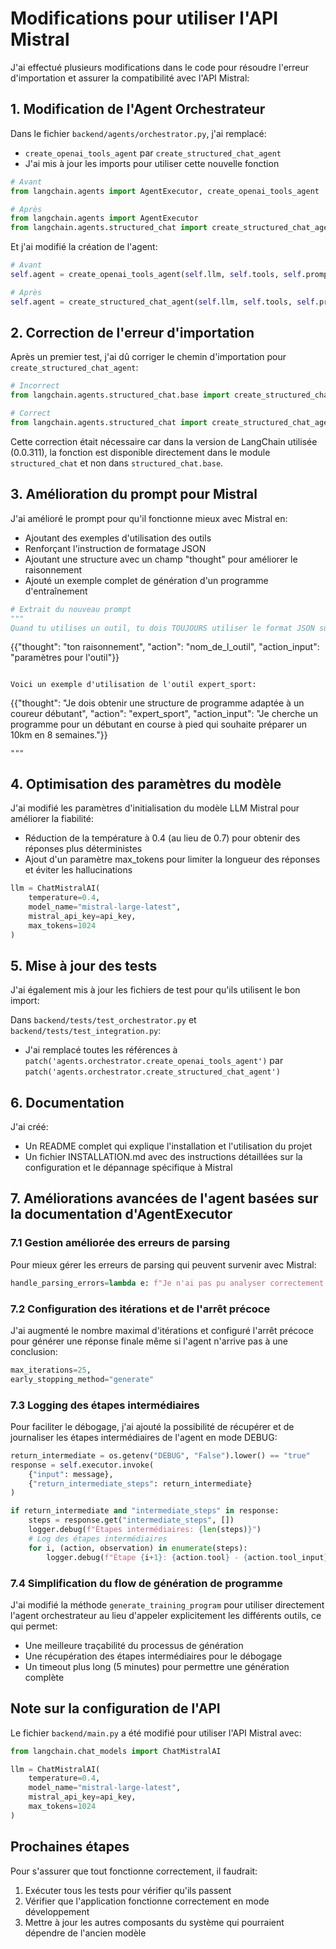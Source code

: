 # Modifications pour utiliser l'API Mistral

J'ai effectué plusieurs modifications dans le code pour résoudre l'erreur d'importation et assurer la compatibilité avec l'API Mistral:

## 1. Modification de l'Agent Orchestrateur

Dans le fichier `backend/agents/orchestrator.py`, j'ai remplacé:
- `create_openai_tools_agent` par `create_structured_chat_agent`
- J'ai mis à jour les imports pour utiliser cette nouvelle fonction

```python
# Avant
from langchain.agents import AgentExecutor, create_openai_tools_agent

# Après
from langchain.agents import AgentExecutor
from langchain.agents.structured_chat import create_structured_chat_agent
```

Et j'ai modifié la création de l'agent:
```python
# Avant
self.agent = create_openai_tools_agent(self.llm, self.tools, self.prompt)

# Après
self.agent = create_structured_chat_agent(self.llm, self.tools, self.prompt)
```

## 2. Correction de l'erreur d'importation

Après un premier test, j'ai dû corriger le chemin d'importation pour `create_structured_chat_agent`:

```python
# Incorrect
from langchain.agents.structured_chat.base import create_structured_chat_agent

# Correct
from langchain.agents.structured_chat import create_structured_chat_agent
```

Cette correction était nécessaire car dans la version de LangChain utilisée (0.0.311), la fonction est disponible directement dans le module `structured_chat` et non dans `structured_chat.base`.

## 3. Amélioration du prompt pour Mistral

J'ai amélioré le prompt pour qu'il fonctionne mieux avec Mistral en:
- Ajoutant des exemples d'utilisation des outils 
- Renforçant l'instruction de formatage JSON
- Ajoutant une structure avec un champ "thought" pour améliorer le raisonnement
- Ajouté un exemple complet de génération d'un programme d'entraînement

```python
# Extrait du nouveau prompt
"""
Quand tu utilises un outil, tu dois TOUJOURS utiliser le format JSON suivant:
```
{{"thought": "ton raisonnement",
 "action": "nom_de_l_outil",
 "action_input": "paramètres pour l'outil"}}
```

Voici un exemple d'utilisation de l'outil expert_sport:
```
{{"thought": "Je dois obtenir une structure de programme adaptée à un coureur débutant",
 "action": "expert_sport",
 "action_input": "Je cherche un programme pour un débutant en course à pied qui souhaite préparer un 10km en 8 semaines."}}
```
"""
```

## 4. Optimisation des paramètres du modèle

J'ai modifié les paramètres d'initialisation du modèle LLM Mistral pour améliorer la fiabilité:
- Réduction de la température à 0.4 (au lieu de 0.7) pour obtenir des réponses plus déterministes
- Ajout d'un paramètre max_tokens pour limiter la longueur des réponses et éviter les hallucinations

```python
llm = ChatMistralAI(
    temperature=0.4,
    model_name="mistral-large-latest", 
    mistral_api_key=api_key,
    max_tokens=1024
)
```

## 5. Mise à jour des tests

J'ai également mis à jour les fichiers de test pour qu'ils utilisent le bon import:

Dans `backend/tests/test_orchestrator.py` et `backend/tests/test_integration.py`:
- J'ai remplacé toutes les références à `patch('agents.orchestrator.create_openai_tools_agent')` par `patch('agents.orchestrator.create_structured_chat_agent')`

## 6. Documentation

J'ai créé:
- Un README complet qui explique l'installation et l'utilisation du projet
- Un fichier INSTALLATION.md avec des instructions détaillées sur la configuration et le dépannage spécifique à Mistral

## 7. Améliorations avancées de l'agent basées sur la documentation d'AgentExecutor

### 7.1 Gestion améliorée des erreurs de parsing

Pour mieux gérer les erreurs de parsing qui peuvent survenir avec Mistral:
```python
handle_parsing_errors=lambda e: f"Je n'ai pas pu analyser correctement la réponse. Erreur: {str(e)}. Essayons une approche différente."
```

### 7.2 Configuration des itérations et de l'arrêt précoce

J'ai augmenté le nombre maximal d'itérations et configuré l'arrêt précoce pour générer une réponse finale même si l'agent n'arrive pas à une conclusion:
```python
max_iterations=25,
early_stopping_method="generate"
```

### 7.3 Logging des étapes intermédiaires

Pour faciliter le débogage, j'ai ajouté la possibilité de récupérer et de journaliser les étapes intermédiaires de l'agent en mode DEBUG:
```python
return_intermediate = os.getenv("DEBUG", "False").lower() == "true"
response = self.executor.invoke(
    {"input": message},
    {"return_intermediate_steps": return_intermediate}
)

if return_intermediate and "intermediate_steps" in response:
    steps = response.get("intermediate_steps", [])
    logger.debug(f"Étapes intermédiaires: {len(steps)}")
    # Log des étapes intermédiaires
    for i, (action, observation) in enumerate(steps):
        logger.debug(f"Étape {i+1}: {action.tool} - {action.tool_input}")
```

### 7.4 Simplification du flow de génération de programme

J'ai modifié la méthode `generate_training_program` pour utiliser directement l'agent orchestrateur au lieu d'appeler explicitement les différents outils, ce qui permet:
- Une meilleure traçabilité du processus de génération
- Une récupération des étapes intermédiaires pour le débogage
- Un timeout plus long (5 minutes) pour permettre une génération complète

## Note sur la configuration de l'API

Le fichier `backend/main.py` a été modifié pour utiliser l'API Mistral avec:

```python
from langchain.chat_models import ChatMistralAI

llm = ChatMistralAI(
    temperature=0.4,
    model_name="mistral-large-latest", 
    mistral_api_key=api_key,
    max_tokens=1024
)
```

## Prochaines étapes

Pour s'assurer que tout fonctionne correctement, il faudrait:

1. Exécuter tous les tests pour vérifier qu'ils passent
2. Vérifier que l'application fonctionne correctement en mode développement
3. Mettre à jour les autres composants du système qui pourraient dépendre de l'ancien modèle 